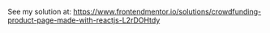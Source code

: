 See my solution at: https://www.frontendmentor.io/solutions/crowdfunding-product-page-made-with-reactjs-L2rDOHtdy
